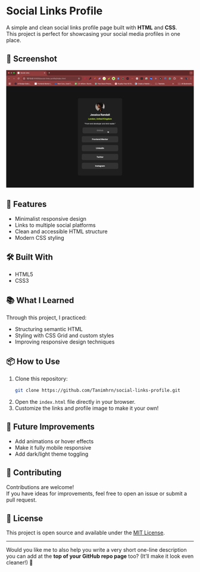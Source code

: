 # Social Links Profile

A simple and clean social links profile page built with **HTML** and **CSS**.  
This project is perfect for showcasing your social media profiles in one place.

## 📸 Screenshot

 ![Social Links Screenshot](images/screenshot.png)


## 🚀 Features

- Minimalist responsive design
- Links to multiple social platforms
- Clean and accessible HTML structure
- Modern CSS styling

## 🛠️ Built With

- HTML5
- CSS3

## 📚 What I Learned

Through this project, I practiced:
- Structuring semantic HTML
- Styling with CSS Grid and custom styles
- Improving responsive design techniques

## 📦 How to Use

1. Clone this repository:
   ```bash
   git clone https://github.com/Tanimhrn/social-links-profile.git
   ```
2. Open the `index.html` file directly in your browser.
3. Customize the links and profile image to make it your own!

## 🎯 Future Improvements

- Add animations or hover effects
- Make it fully mobile responsive
- Add dark/light theme toggling

## 🤝 Contributing

Contributions are welcome!  
If you have ideas for improvements, feel free to open an issue or submit a pull request.

## 📄 License

This project is open source and available under the [MIT License](LICENSE).

---

Would you like me to also help you write a very short one-line description you can add at the **top of your GitHub repo page** too? (It’ll make it look even cleaner!) 🌟
